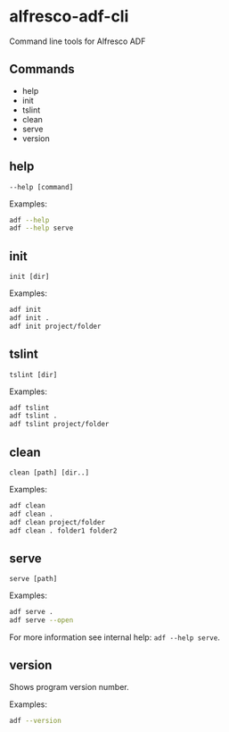 # alfresco-adf-cli

Command line tools for Alfresco ADF

## Commands

- help
- init
- tslint
- clean
- serve
- version

## help

`--help [command]`

Examples:
```sh
adf --help
adf --help serve
```

## init

`init [dir]`

Examples:
```sh
adf init
adf init .
adf init project/folder
```

## tslint

`tslint [dir]`

Examples:
```sh
adf tslint
adf tslint .
adf tslint project/folder
```

## clean

`clean [path] [dir..]`

Examples:
```sh
adf clean
adf clean .
adf clean project/folder
adf clean . folder1 folder2
```

## serve

`serve [path]`

Examples:
```sh
adf serve .
adf serve --open
```

For more information see internal help: `adf --help serve`.

## version

Shows program version number.

Examples:
```sh
adf --version
```
